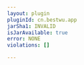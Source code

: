 ```yaml
---
layout: plugin
pluginId: cn.bestwu.app
jarSha1: INVALID
isJarAvailable: true
error: NONE
violations: []

---
```

